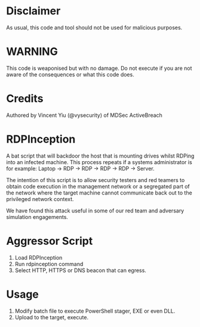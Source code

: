 Disclaimer
==========
As usual, this code and tool should not be used for malicious purposes.

WARNING
=======
This code is weaponised but with no damage. Do not execute if you are not aware of the consequences or what this code does.

Credits
=======
Authored by Vincent Yiu (@vysecurity) of MDSec ActiveBreach

RDPInception
============

A bat script that will backdoor the host that is mounting drives whilst RDPing into an infected machine. This process repeats if a systems administrator is for example: Laptop -> RDP -> RDP -> RDP -> RDP -> Server.

The intention of this script is to allow security testers and red teamers to obtain code execution in the management network or a segregated part of the network where the target machine cannot communicate back out to the privileged network context.

We have found this attack useful in some of our red team and adversary simulation engagements.


Aggressor Script
================
1) Load RDPInception
2) Run rdpinception command
3) Select HTTP, HTTPS or DNS beacon that can egress.

Usage
=====
1) Modify batch file to execute PowerShell stager, EXE or even DLL.
2) Upload to the target, execute.